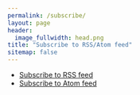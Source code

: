 ```yaml
---
permalink: /subscribe/
layout: page
header:
  image_fullwidth: head.png
title: "Subscribe to RSS/Atom feed"
sitemap: false
---
```


* [Subscribe to RSS feed](/feed.xml)
* [Subscribe to Atom feed](/atom.xml)